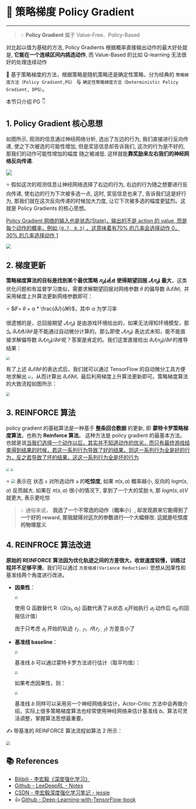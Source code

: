 # 💫 策略梯度 Policy Gradient

---

> 💡 **Policy Gradient** 属于 Value-Free、Policy-Based

对比起以值为基础的方法, Policy Gradients 根据概率直接输出动作的最大好处就是, **它能在一个连续区间内挑选动作**, 而 Value-Based 的比如 Q-learning 无法很好的处理连续动作

🚨 基于策略梯度的方法，根据策略是随机策略还是确定性策略，分为经典的 `策略梯度方法（Policy Gradient,PG）` 与 `确定性策略梯度方法（Deterministic Policy Gradient, DPG）`。

本节只介绍 PG 👇

## 1. Policy Gradient 核心思想

如图所示, 观测的信息通过神经网络分析, 选出了左边的行为, 我们直接进行反向传递, 使之下次被选的可能性增加, 但是奖惩信息却告诉我们, 这次的行为是不好的, 那我们的动作可能性增加的幅度 随之被减低. 这样就能**靠奖励来左右我们的神经网络反向传递**. 

![](https://gitee.com/veal98/images/raw/master/img/20201102094845.png)

⭐ 假如这次的观测信息让神经网络选择了右边的行为, 右边的行为随之想要进行反向传递, 使右边的行为下次被多选一点, 这时, 奖惩信息也来了, 告诉我们这是好行为, 那我们就在这次反向传递的时候加大力度, 让它下次被多选的幅度更猛烈。这就是 Policy Gradients 的核心思想。

<u>Policy Gradient 网络的输入也是状态(State)，输出的不是 action 的 value, 而是每个动作的概率，例如 `[0.7, 0.3]` ，这意味着有70% 的几率会选择动作 0，30% 的几率选择动作 1</u>

<img src="https://gitee.com/veal98/images/raw/master/img/20201108210740.png" style="zoom:80%;" />

## 2. 梯度更新

**策略梯度算法的目标是找到某个最优策略 $𝜋_𝜃(𝑎|𝑠)$ 使得期望回报 $𝐽(𝜋_𝜃)$ 最大**，这类优化问题和有监督学习类似，需要求解期望回报对网络参数 𝜃 的偏导数 $𝜕𝐽 / 𝜕𝜃$，并采用梯度上升算法更新网络参数即可：

⭐ $𝜃′= 𝜃 + α * \frac{𝜕𝐽}{𝜕𝜃}$，其中 α 为学习率

很遗憾的是，总回报期望 $𝐽(𝜋_𝜃)$ 是由游戏环境给出的，如果无法得知环境模型，那么 $𝜕𝐽(𝜃) / 𝜕𝜃$ 是不能通过自动微分计算的。那么即使 $𝐽(𝜋_𝜃)$ 表达式未知，能不能直接求解偏导数 $𝜕𝐽(𝜋_𝜃)/𝜕𝜃$ 呢？答案是肯定的。我们这里直接给出 $𝜕𝐽(𝜋_𝜃)/𝜕𝜃$ 的推导结果：

<img src="https://gitee.com/veal98/images/raw/master/img/20201110155709.png" style="zoom:60%;" />

有了上述 $𝜕𝐽/𝜕𝜃$ 的表达式后，我们就可以通过 TensorFlow 的自动微分工具方便地求解出 <img src="https://gitee.com/veal98/images/raw/master/img/20201110160103.png" style="zoom:50%;" />，从而计算出 $𝜕𝐽/𝜕𝜃$，最后利用梯度上升算法更新即可。策略梯度算法的大致流程如图所示：

<img src="https://gitee.com/veal98/images/raw/master/img/20201110160153.png" style="zoom: 62%;" />

## 3. REINFORCE 算法

policy gradient 的基础算法是一种基于 **整条回合数据** 的更新, 即 **蒙特卡罗策略梯度算法**，也称为 **Reinforce 算法**。 这种方法是 policy gradient 的最基本方法。也就是说<u>当我们选择一个动作以后，其实并不知道动作的优劣，而只有最终游戏结束得到结果的时候，若这一系列行为导致了好的结果，则这一系列行为全是好的行为，反之若导致了坏的结果，这这一系列行为全是坏的行为</u>

<img src="https://gitee.com/veal98/images/raw/master/img/20201108212847.png" style="zoom: 50%;" />

<img src="https://gitee.com/veal98/images/raw/master/img/20201110201325.png" style="zoom:50%;" />

⭐ <img src="https://gitee.com/veal98/images/raw/master/img/20201110201523.png" style="zoom: 67%;" /> 表示在 状态 `s` 对所选动作 `a` 的**吃惊度**, 如果 $\pi(s,a)$ 概率越小, 反向的 $log\pi(s,a)$ 反而越大. 如果在 $\pi(s,a)$ 很小的情况下, 拿到了一个大的奖励 `R`, 那 $log\pi(s,a)V$ 就更大, 表示更吃惊

> 💡 通俗来说， **我选了一个不常选的动作（概率小）, 却发现原来它能得到了一个好的 reward, 那我就得对这次的参数进行一个大幅修改. 这就是吃惊度的物理意义**

## 4. REINFROCE 算法改进

**原始的 REINFORCE 算法因为优化轨迹之间的方差很大，收敛速度较慢，训练过程并不足够平滑**。我们可以通过 `方差缩减(Variance Reduction)` 思想从因果性和基准线两个角度进行改进。

- **因果性**：

  <img src="https://gitee.com/veal98/images/raw/master/img/20201110202653.png" style="zoom: 50%;" />

  使用 Q 函数替代 R（$Q(s_t,a_t)$ 函数代表了从状态 $𝑠_𝑡$开始执行 $𝑎_𝑡$ 动作后 $𝜋_𝜃$ 的回报估计值）

  由于只考虑 $𝑎_𝑡$ 开始的轨迹 $𝜏_{𝑡:𝑇}$，$𝑅(𝜏_{𝑡:𝑇})$ 方差变小了

- **基准线 baseline**：

  <img src="https://gitee.com/veal98/images/raw/master/img/20201110203200.png" style="zoom:50%;" />

  基准线 𝑏 可以通过蒙特卡罗方法进行估计（取平均值）：

  <img src="https://gitee.com/veal98/images/raw/master/img/20201110203354.png" style="zoom:50%;" />

  如果考虑因果性，则：

  <img src="https://gitee.com/veal98/images/raw/master/img/20201110203426.png" style="zoom:50%;" />

  

  基准线 𝑏 同样可以采用另一个神经网络来估计，Actor-Critic 方法中会再做介绍，实际上很多策略梯度算法也经常使用神经网络来估计基准线 𝑏。算法可灵活调整，掌握算法思想最重要。

✍ 带基准的 REINFORCE 算法流程如算法 2 所示：

<img src="https://gitee.com/veal98/images/raw/master/img/20201110203749.png" style="zoom:67%;" />

## 📚 References

- [Bilibili - 李宏毅《深度强化学习》](https://www.bilibili.com/video/BV1MW411w79n)
- [Github - LeeDeepRL - Notes](https://datawhalechina.github.io/leedeeprl-notes/)
- [CSDN - 李宏毅深度强化学习笔记 - jessie](https://blog.csdn.net/cindy_1102/article/details/87904928)
- 👍 [Github - Deep-Learning-with-TensorFlow-book](https://github.com/dragen1860/Deep-Learning-with-TensorFlow-book)
